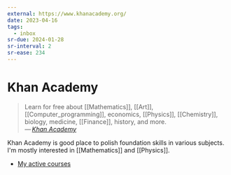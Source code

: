 ```yaml
---
external: https://www.khanacademy.org/
date: 2023-04-16
tags:
  - inbox
sr-due: 2024-01-28
sr-interval: 2
sr-ease: 234
---
```


# Khan Academy

> Learn for free about [[Mathematics]], [[Art]],
> [[Computer_programming]], economics, [[Physics]],
> [[Chemistry]], biology, medicine, [[Finance]], history, and more.\
> — <cite>[Khan Academy](https://www.khanacademy.org/)</cite>

Khan Academy is good place to polish foundation skills
in various subjects. I'm mostly interested in [[Mathematics]] and [[Physics]].

- [My active courses](https://www.khanacademy.org/profile/me/courses)
